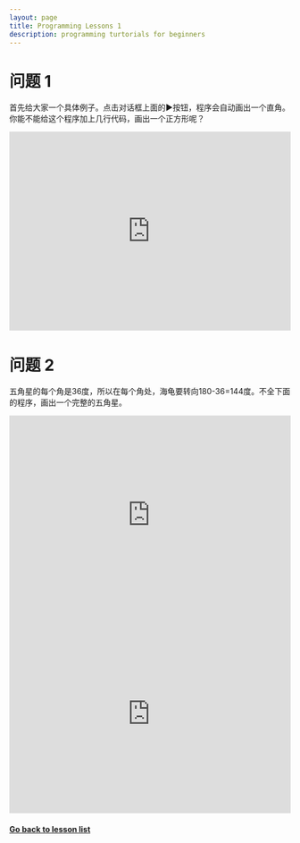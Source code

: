 ```yaml
---
layout: page
title: Programming Lessons 1
description: programming turtorials for beginners
---
```


# 问题 1
首先给大家一个具体例子。点击对话框上面的:arrow_forward:按钮，程序会自动画出一个直角。你能不能给这个程序加上几行代码，画出一个正方形呢？
<iframe src="https://trinket.io/embed/python/c6bcf7d1cd" width="100%" height="356" frameborder="0" marginwidth="0" marginheight="0" allowfullscreen></iframe>
  

# 问题 2
五角星的每个角是36度，所以在每个角处，海龟要转向180-36=144度。不全下面的程序，画出一个完整的五角星。
<iframe src="https://trinket.io/embed/python/07502a1185" width="100%" height="356" frameborder="0" marginwidth="0" marginheight="0" allowfullscreen></iframe>

<iframe src="https://trinket.io/embed/python/d1685291dc" width="100%" height="356" frameborder="0" marginwidth="0" marginheight="0" allowfullscreen></iframe>

  
#### [Go back to lesson list](programming.html)
